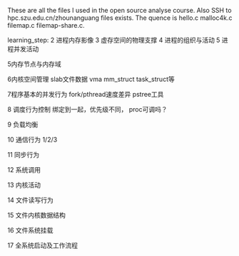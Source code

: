 These are all the files I used in the open source analyse course.
Also SSH to hpc.szu.edu.cn/zhounanguang files exists.
The quence is hello.c malloc4k.c filemap.c filemap-share.c.

learning_step:
2 进程内存影像
3 虚存空间的物理支撑
4 进程的组织与活动
5 进程并发活动

5内存节点与内存域


6内核空间管理       slab文件数据 vma mm_struct task_struct等

7程序基本的并发行为  fork/pthread速度差异 pstree工具

8 调度行为控制 绑定到一起，优先级不同， proc可调吗？

9 负载均衡

10 通信行为 1/2/3

11 同步行为

12 系统调用

13 内核活动

14 文件读写行为

15  文件内核数据结构

16  文件系统挂载

17 全系统启动及工作流程

